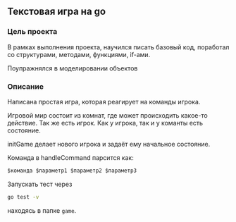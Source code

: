 ## Текстовая игра на go

### Цель проекта

В рамках выполнения проекта, научился писать базовый код, поработал со структурами, методами, функциями, if-ами. 

Поупражнялся в моделировании объектов

### Описание
Написана простая игра, которая реагирует на команды игрока.

Игровой мир состоит из комнат, где может происходить какое-то действие.
Так же есть игрок.
Как у игрока, так и у команты есть состояние.

initGame делает нового игрока и задаёт ему начальное состояние.

Команда в handleCommand парсится как:

``` bash
$команда $параметр1 $параметр2 $параметр3
```

Запускать тест через

``` bash
go test -v
```
находясь в папке `game`.
